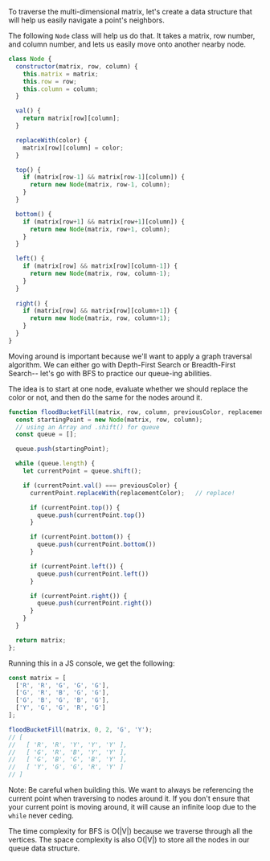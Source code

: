 To traverse the multi-dimensional matrix, let's create a data structure that will help us easily navigate a point's neighbors.

The following `Node` class will help us do that. It takes a matrix, row number, and column number, and lets us easily move onto another nearby node.

```js
class Node {
  constructor(matrix, row, column) {
    this.matrix = matrix;
    this.row = row;
    this.column = column;
  }

  val() {
    return matrix[row][column];
  }

  replaceWith(color) {
    matrix[row][column] = color;
  }

  top() { 
    if (matrix[row-1] && matrix[row-1][column]) {
      return new Node(matrix, row-1, column);
    }
  }

  bottom() {
    if (matrix[row+1] && matrix[row+1][column]) {
      return new Node(matrix, row+1, column);
    }
  }

  left() {
    if (matrix[row] && matrix[row][column-1]) {
      return new Node(matrix, row, column-1);
    }
  }
  
  right() {
    if (matrix[row] && matrix[row][column+1]) {
      return new Node(matrix, row, column+1);
    }
  }
}
```

Moving around is important because we'll want to apply a graph traversal algorithm. We can either go with Depth-First Search or Breadth-First Search-- let's go with BFS to practice our queue-ing abilities.

The idea is to start at one node, evaluate whether we should replace the color or not, and then do the same for the nodes around it.

```js
function floodBucketFill(matrix, row, column, previousColor, replacementColor) {
  const startingPoint = new Node(matrix, row, column);
  // using an Array and .shift() for queue
  const queue = [];

  queue.push(startingPoint);

  while (queue.length) {
    let currentPoint = queue.shift();

    if (currentPoint.val() === previousColor) {
      currentPoint.replaceWith(replacementColor);   // replace!

      if (currentPoint.top()) {
        queue.push(currentPoint.top())
      }

      if (currentPoint.bottom()) {
        queue.push(currentPoint.bottom())
      }

      if (currentPoint.left()) {
        queue.push(currentPoint.left())
      }

      if (currentPoint.right()) {
        queue.push(currentPoint.right())
      }
    }
  }

  return matrix;
};
```

Running this in a JS console, we get the following:

```js
const matrix = [
  ['R', 'R', 'G', 'G', 'G'],
  ['G', 'R', 'B', 'G', 'G'],
  ['G', 'B', 'G', 'B', 'G'],
  ['Y', 'G', 'G', 'R', 'G']
];

floodBucketFill(matrix, 0, 2, 'G', 'Y');
// [
//   [ 'R', 'R', 'Y', 'Y', 'Y' ],
//   [ 'G', 'R', 'B', 'Y', 'Y' ],
//   [ 'G', 'B', 'G', 'B', 'Y' ],
//   [ 'Y', 'G', 'G', 'R', 'Y' ]
// ]
```

Note: Be careful when building this. We want to always be referencing the current point when traversing to nodes around it. If you don't ensure that your current point is moving around, it will cause an infinite loop due to the `while` never ceding.

The time complexity for BFS is O(|V|) because we traverse through all the vertices. The space complexity is also O(|V|) to store all the nodes in our queue data structure.
